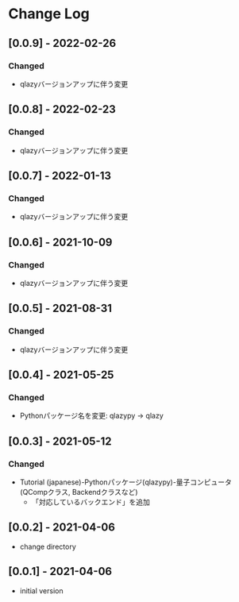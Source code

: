 # Change Log

## [0.0.9] - 2022-02-26
### Changed
- qlazyバージョンアップに伴う変更

## [0.0.8] - 2022-02-23
### Changed
- qlazyバージョンアップに伴う変更

## [0.0.7] - 2022-01-13
### Changed
- qlazyバージョンアップに伴う変更

## [0.0.6] - 2021-10-09
### Changed
- qlazyバージョンアップに伴う変更

## [0.0.5] - 2021-08-31
### Changed
- qlazyバージョンアップに伴う変更

## [0.0.4] - 2021-05-25
### Changed
- Pythonパッケージ名を変更: qlazypy -> qlazy

## [0.0.3] - 2021-05-12
### Changed
- Tutorial (japanese)-Pythonパッケージ(qlazypy)-量子コンピュータ(QCompクラス, Backendクラスなど)
    - 「対応しているバックエンド」を追加

## [0.0.2] - 2021-04-06
- change directory

## [0.0.1] - 2021-04-06
- initial version
